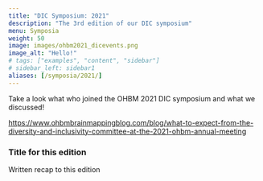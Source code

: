 ```yaml
---
title: "DIC Symposium: 2021"
description: "The 3rd edition of our DIC symposium"
menu: Symposia
weight: 50
image: images/ohbm2021_dicevents.png
image_alt: "Hello!"
# tags: ["examples", "content", "sidebar"]
# sidebar_left: sidebar1
aliases: [/symposia/2021/]
---
```

Take a look what who joined the OHBM 2021 DIC symposium and what we discussed!

https://www.ohbmbrainmappingblog.com/blog/what-to-expect-from-the-diversity-and-inclusivity-committee-at-the-2021-ohbm-annual-meeting

### Title for this edition
Written recap to this edition
